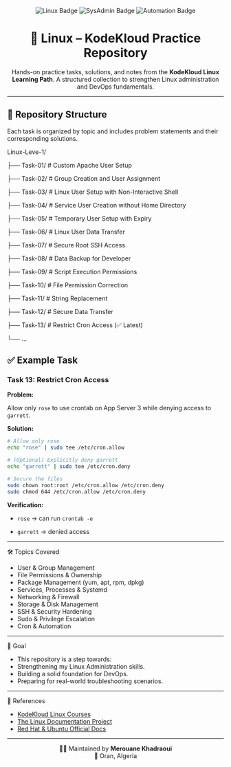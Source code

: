 <!-- Banner -->
<p align="center">
  <img src="https://img.shields.io/badge/Linux-KodeKloud-blue?style=for-the-badge&logo=linux" alt="Linux Badge"/>
  <img src="https://img.shields.io/badge/SysAdmin-DevOps-orange?style=for-the-badge&logo=redhat" alt="SysAdmin Badge"/>
  <img src="https://img.shields.io/badge/Automation-Cron-green?style=for-the-badge&logo=gnubash" alt="Automation Badge"/>
</p>

<h1 align="center">🐧 Linux – KodeKloud Practice Repository</h1>

<p align="center">
  Hands-on practice tasks, solutions, and notes from the <b>KodeKloud Linux Learning Path</b>.  
  A structured collection to strengthen Linux administration and DevOps fundamentals.
</p>

---

## 📂 Repository Structure
Each task is organized by topic and includes problem statements and their corresponding solutions.

Linux-Leve-1/

├── Task-01/ # Custom Apache User Setup

├── Task-02/ # Group Creation and User Assignment  

├── Task-03/ # Linux User Setup with Non-Interactive Shell

├── Task-04/ # Service User Creation without Home Directory

├── Task-05/ # Temporary User Setup with Expiry

├── Task-06/ # Linux User Data Transfer

├── Task-07/ # Secure Root SSH Access

├── Task-08/ # Data Backup for Developer

├── Task-09/ # Script Execution Permissions

├── Task-10/ # File Permission Correction

├── Task-11/ # String Replacement

├── Task-12/ # Secure Data Transfer

├── Task-13/ # Restrict Cron Access (✅ Latest)

└── ...


## ✅ Example Task

### Task 13: Restrict Cron Access

**Problem:**  

Allow only `rose` to use crontab on App Server 3 while denying access to `garrett`.

**Solution:**

```bash
# Allow only rose
echo "rose" | sudo tee /etc/cron.allow

# (Optional) Explicitly deny garrett
echo "garrett" | sudo tee /etc/cron.deny

# Secure the files
sudo chown root:root /etc/cron.allow /etc/cron.deny
sudo chmod 644 /etc/cron.allow /etc/cron.deny
```

**Verification:**

- `rose` → can run `crontab -e`

- `garrett` → denied access

---

🛠 Topics Covered

- User & Group Management
- File Permissions & Ownership
- Package Management (yum, apt, rpm, dpkg)
- Services, Processes & Systemd
- Networking & Firewall
- Storage & Disk Management
- SSH & Security Hardening
- Sudo & Privilege Escalation
- Cron & Automation

---

🎯 Goal

- This repository is a step towards:
- Strengthening my Linux Administration skills.
- Building a solid foundation for DevOps.
- Preparing for real-world troubleshooting scenarios.

---

📌 References

- [KodeKloud Linux Courses](https://kodekloud.com/)
- [The Linux Documentation Project](https://tldp.org/)
- [Red Hat & Ubuntu Official Docs](https://access.redhat.com/documentation)

---

<p align="center"> 👨‍💻 Maintained by <b>Merouane Khadraoui</b><br> 📍 Oran, Algeria </p>